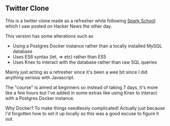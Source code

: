 ## Twitter Clone

This is a twitter clone made as a refresher while following [Spark School](http://trysparkschool.com/) which I saw posted on Hacker News the other day.

This version has some alterations such as

- Using a Postgres Docker instance rather than a locally installed MySQL database
- Uses ES6 syntax (let, => etc) rather than ES5
- Uses Knex to interact with the database rather than raw SQL queries

Mainly just acting as a refresher since it's been a wee bit since I did anything serious with Javascript.

The "course" is aimed at beginners so instead of taking 7 days, it's more like a few hours but I've added in some extras like using Knex to interact with a Postgres Docker instance.

Why Docker? To make things needlessly complicated! Actually just because I'd forgotten how to set it up locally so this was a good excuse to figure it out.